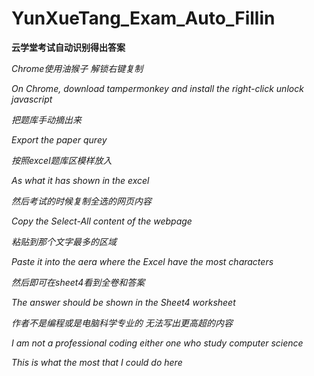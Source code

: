 # YunXueTang_Exam_Auto_Fillin
<b>云学堂考试自动识别得出答案</b>


<i>Chrome使用油猴子 解锁右键复制</i>

<i>On Chrome, download tampermonkey and install the right-click unlock javascript</i>

<i></i>


<i>把题库手动摘出来</i>

<i>Export the paper qurey</i>

<i></i>


<i>按照excel题库区模样放入</i>

<i>As what it has shown in the excel</i>

<i></i>


<i>然后考试的时候复制全选的网页内容</i>

<i>Copy the Select-All content of the webpage</i>

<i></i>

<i>粘贴到那个文字最多的区域</i>

<i>Paste it into the aera where the Excel have the most characters</i>

<i></i>

<i>然后即可在sheet4看到全卷和答案</i>

<i>The answer should be shown in the Sheet4 worksheet</i>

<i></i>

<i>作者不是编程或是电脑科学专业的 无法写出更高超的内容</i>

<i>I am not a professional coding either one who study computer science</i>

<i>This is what the most that I could do here</i>
